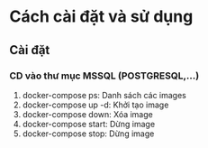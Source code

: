 # Cách cài đặt và sử dụng
## Cài đặt
### CD vào thư mục MSSQL (POSTGRESQL,...)
1. docker-compose ps: Danh sách các images
2. docker-compose up -d: Khởi tạo image
3. docker-compose down: Xóa image
4. docker-compose start: Dừng image
5. docker-compose stop: Dừng image